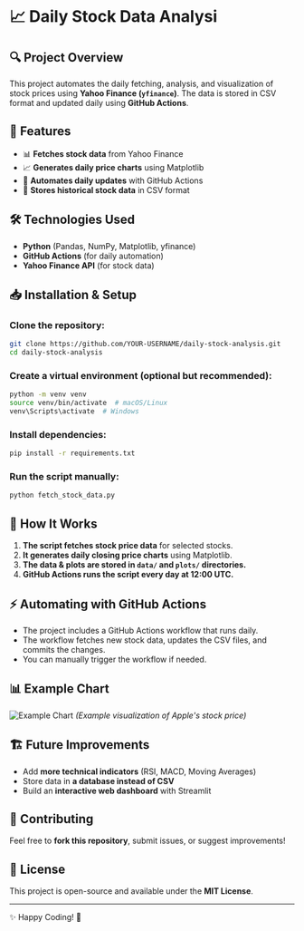 # 📈 Daily Stock Data Analysi

## 🔍 Project Overview
This project automates the daily fetching, analysis, and visualization of stock prices using **Yahoo Finance (`yfinance`)**. The data is stored in CSV format and updated daily using **GitHub Actions**.

## 🚀 Features
- 📊 **Fetches stock data** from Yahoo Finance
- 📈 **Generates daily price charts** using Matplotlib
- 📅 **Automates daily updates** with GitHub Actions
- 📂 **Stores historical stock data** in CSV format

## 🛠️ Technologies Used
- **Python** (Pandas, NumPy, Matplotlib, yfinance)
- **GitHub Actions** (for daily automation)
- **Yahoo Finance API** (for stock data)

## 📥 Installation & Setup
### Clone the repository:
```sh
git clone https://github.com/YOUR-USERNAME/daily-stock-analysis.git
cd daily-stock-analysis
```

### Create a virtual environment (optional but recommended):
```sh
python -m venv venv
source venv/bin/activate  # macOS/Linux
venv\Scripts\activate  # Windows
```

### Install dependencies:
```sh
pip install -r requirements.txt
```

### Run the script manually:
```sh
python fetch_stock_data.py
```

## 📌 How It Works
1. **The script fetches stock price data** for selected stocks.
2. **It generates daily closing price charts** using Matplotlib.
3. **The data & plots are stored in `data/` and `plots/` directories.**
4. **GitHub Actions runs the script every day at 12:00 UTC.**

## ⚡ Automating with GitHub Actions
- The project includes a GitHub Actions workflow that runs daily.
- The workflow fetches new stock data, updates the CSV files, and commits the changes.
- You can manually trigger the workflow if needed.

## 📊 Example Chart
![Example Chart](plots/AAPL_price.png)
*(Example visualization of Apple's stock price)*

## 🏗️ Future Improvements
- Add **more technical indicators** (RSI, MACD, Moving Averages)
- Store data in **a database instead of CSV**
- Build an **interactive web dashboard** with Streamlit

## 📝 Contributing
Feel free to **fork this repository**, submit issues, or suggest improvements!

## 📜 License
This project is open-source and available under the **MIT License**.

---
✨ Happy Coding! 🚀

